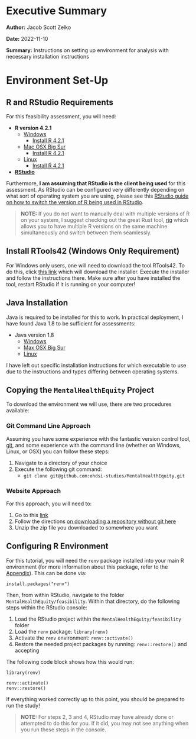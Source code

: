 # Executive Summary 

**Author:** Jacob Scott Zelko

**Date:** 2022-11-10

**Summary:** Instructions on setting up environment for analysis with necessary installation instructions

# Environment Set-Up

## R and RStudio Requirements

For this feasibility assessment, you will need: 

- **R version 4.2.1**
	- [Windows](https://cran.r-project.org/bin/windows/base/old/4.2.1/)
		- [Install R 4.2.1](https://cran.r-project.org/bin/windows/base/old/4.2.1/R-4.2.1-win.exe)
	- [Mac OSX Big Sur](https://cran.r-project.org/bin/macosx/big-sur-arm64/base/)
	  	- [Install R 4.2.1](https://cran.r-project.org/bin/macosx/big-sur-arm64/base/R-4.2.1-arm64.pkg)
	- [Linux](https://cran.r-project.org/src/base/R-4/)
	  	- [Install R 4.2.1](https://cran.r-project.org/src/base/R-4/R-4.2.1.tar.gz)
- [**RStudio**](https://posit.co/download/rstudio-desktop/)

Furthermore, **I am assuming that RStudio is the client being used** for this assessment.
As RStudio can be configured very differently depending on what sort of operating system you are using, please see this [RStudio guide on how to switch the version of R being used in RStudio](https://support.rstudio.com/hc/en-us/articles/200486138-Changing-R-versions-for-the-RStudio-Desktop-IDE).

> **NOTE:** If you do not want to manually deal with multiple versions of R on your system, I suggest checking out the great Rust tool, [rig](https://github.com/r-lib/rig) which allows you to have multiple R versions on the same machine simultaneously and switch between them seamlessly.

## Install RTools42 (Windows Only Requirement)

For Windows only users, one will need to download the tool RTools42. 
To do this, click [this link](https://cran.r-project.org/bin/windows/Rtools/rtools42/files/rtools42-5355-5357.exe) which will download the installer.
Execute the installer and follow the instructions there.
Make sure after you have installed the tool, restart RStudio if it is running on your computer!

## Java Installation

Java is required to be installed for this to work.
In practical deployment, I have found Java 1.8 to be sufficient for assessments:

- Java version 1.8
	- [Windows](https://www.java.com/en/download/manual.jsp)
	- [Max OSX Big Sur](https://www.java.com/en/download/manual.jsp)
	- [Linux](https://www.java.com/en/download/manual.jsp)

I have left out specific installation instructions for which executable to use due to the instructions and types differing between operating systems.

## Copying the `MentalHealthEquity` Project

To download the environment we will use, there are two procedures available:

### Git Command Line Approach

Assuming you have some experience with the fantastic version control tool, [git](https://git-scm.com), and some experience with the command line (whether on Windows, Linux, or OSX) you can follow these steps:

1. Navigate to a directory of your choice
2. Execute the following git command: 
   - `git clone git@github.com:ohdsi-studies/MentalHealthEquity.git`

### Website Approach

For this approach, you will need to: 

1. Go to this [link](https://github.com/ohdsi-studies/MentalHealthEquity)
2. Follow the directions [on downloading a repository without git here](https://sites.northwestern.edu/researchcomputing/resources/downloading-from-github/#:~:text=When%20downloading%20materials%20to%20your,repository%20as%20a%20ZIP%20file.) 
3. Unzip the zip file you downloaded to somewhere you want 

## Configuring R Environment

For this tutorial, you will need the `renv` package installed into your main R environment (for more information about this package, refer to the [Appendix](#appendix)).
This can be done via: 

```{r, eval = FALSE}
install.packages("renv")
```

Then, from within RStudio, navigate to the folder `MentalHealthEquity/feasibility`.
Within that directory, do the following steps within the RStudio console: 

1. Load the RStudio project within the `MentalHealthEquity/feasibility` folder 
2. Load the `renv` package: `library(renv)` 
3. Activate the `renv` environment: `renv::activate()`
4. Restore the needed project packages by running: `renv::restore()` and accepting 

The following code block shows how this would run:

```{r, eval = FALSE, message = FALSE, warning = FALSE}
library(renv)

renv::activate()
renv::restore()
```

If everything worked correctly up to this point, you should be prepared to run the study!

> **NOTE:** For steps 2, 3 and 4, RStudio may have already done or attempted to do this for you. If it did, you may not see anything when you run these steps in the console.
